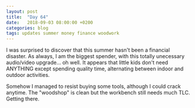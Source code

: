 ```yaml
---
layout: post
title:  "Day 64"
date:   2018-09-03 08:00:00 +0200
categories: blog
tags: updates summer money finance woodwork
---
```


I was surprised to discover that this summer hasn't been a financial disaster. As always, I am the biggest spender, with this totally unecessary audio/video upgrade... oh well. It appears that little kids don't need ANYTHING except spending quality time, alternating between indoor and outdoor activities.

Somehow I managed to resist buying some tools, although I could crack anytime. The "woodshop" is clean but the workbench still needs much TLC. Getting there.
